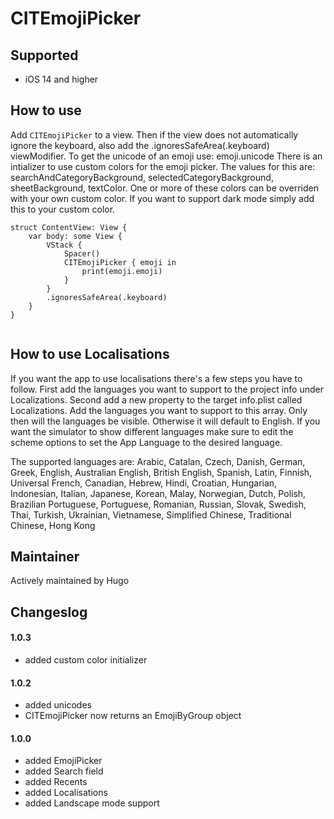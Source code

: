 
# CITEmojiPicker


## Supported

- iOS 14 and higher


## How to use

Add `CITEmojiPicker` to a view. Then if the view does not automatically ignore the keyboard, also add the .ignoresSafeArea(.keyboard) viewModifier.
To get the unicode of an emoji use: emoji.unicode
There is an intializer to use custom colors for the emoji picker. The values for this are: searchAndCategoryBackground, selectedCategoryBackground, sheetBackground, textColor.
One or more of these colors can be overriden with your own custom color. If you want to support dark mode simply add this to your custom color.

```
struct ContentView: View {
    var body: some View {
        VStack {
            Spacer()
            CITEmojiPicker { emoji in
                print(emoji.emoji)
            }
        }
        .ignoresSafeArea(.keyboard)
    }
}
    
```

## How to use Localisations

If you want the app to use localisations there's a few steps you have to follow. First add the languages you want to support to the project info under Localizations. Second add a new property to the target info.plist called Localizations. Add the languages you want to support to this array. Only then will the languages be visible. Otherwise it will default to English. If you want the simulator to show different languages make sure to edit the scheme options to set the App Language to the desired language.

The supported languages are: Arabic, Catalan, Czech, Danish, German, Greek, English, Australian English, British English, Spanish, Latin, Finnish, Universal French, Canadian, Hebrew, Hindi, Croatian, Hungarian, Indonesian, Italian, Japanese, Korean, Malay, Norwegian, Dutch, Polish, Brazilian Portuguese, Portuguese, Romanian, Russian, Slovak, Swedish, Thai, Turkish, Ukrainian, Vietnamese, Simplified Chinese, Traditional Chinese, Hong Kong

## Maintainer

Actively maintained by Hugo


## Changeslog

#### 1.0.3
- added custom color initializer

#### 1.0.2
- added unicodes
- CITEmojiPicker now returns an EmojiByGroup object

#### 1.0.0

- added EmojiPicker
- added Search field
- added Recents
- added Localisations
- added Landscape mode support
